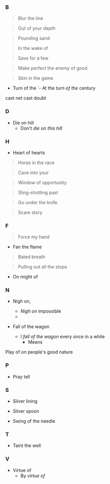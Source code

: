 ### B

> Blur the line

> Out of your depth

> Pounding sand

> In the wake of

> Save for a few

> Make perfect the enemy of good

> Skin in the game

- Turn of the
`- At the _turn of the_ century


cast net cast doubt

### D

- Die on hill
    - Don't _die on this hill_

### H

- Heart of hearts

> Horse in the race

> Cave into your

> Window of opportunity

> Sling-shotting past

> Go under the knife

> Scare story

### F

> Force my hand

- Fan the flame

> Bated breath

<!-- Fashionably late-->

> Pulling out all the stops

- On might of

### N

- Nigh on,
    - _Nigh on_ impossible
    - 

- Fall of the wagon
    - I _fall of the wagon_ every once in a while
        - Means

Play of on people's good nature

### P

- Pray tell

### S

- Silver lining

- Silver spoon

- Swing of the needle

### T

- Taint the well

### V

- Virtue of
    - By _virtue of_


